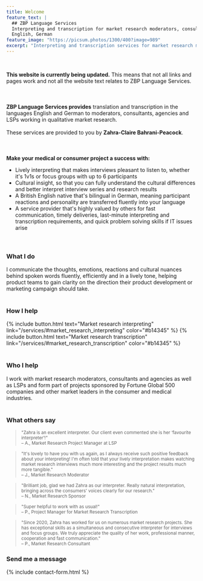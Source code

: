 ```yaml
---
title: Welcome
feature_text: |
  ## ZBP Language Services
  Interpreting and transcription for market research moderators, consultants, agencies and LSPs
  English, German
feature_image: "https://picsum.photos/1300/400?image=989"
excerpt: "Interpreting and transcription services for market research moderators, consultants, agencies and LSPs."
---
```

<br>

**This website is currently being updated.** This means that not all links and pages work and not all the website text relates to ZBP Language Services.<br><br><br><br>
<strong>ZBP Language Services provides</strong> translation and transcription in the languages English and German to moderators, consultants, agencies and LSPs working in qualitative market research.<br><br>
These services are provided to you by <strong>Zahra-Claire Bahrani-Peacock</strong>.<br><br><br><br>
**Make your medical or consumer project a success with:**
* Lively interpreting that makes interviews pleasant to listen to, whether it's 1v1s or focus groups with up to 6 participants
* Cultural insight, so that you can fully understand the cultural differences and better interpret interview series and research results
* A British English native that's bilingual in German, meaning participant reactions and personality are transferred fluently into your language
* A service provider that's highly valued by others for fast communication, timely deliveries, last-minute interpreting and transcription requirements, and quick problem solving skills if IT issues arise<br><br><br>

### What I do

I communicate the thoughts, emotions, reactions and cultural nuances behind spoken words fluently, efficiently and in a lively tone, helping product teams to gain clarity on the direction their product development or marketing campaign should take.<br><br>

### How I help

{% include button.html text="Market research interpreting" link="/services/#market_research_interpreting" color="#b14345" %} {% include button.html text="Market research transcription" link="/services/#market_research_transcription" color="#b14345" %}<br><br>

### Who I help

I work with market research moderators, consultants and agencies as well as LSPs and form part of projects sponsored by Fortune Global 500 companies and other market leaders in the consumer and medical industries.<br><br>

### What others say

><small>"Zahra is an excellent interpreter. Our client even commented she is her ‘favourite interpreter’!"<br>
– A., Market Research Project Manager at LSP</small>

><small>"It's lovely to have you with us again, as I always receive such positive feedback about your interpreting! I'm often told that your lively interpretation makes watching market research interviews much more interesting and the project results much more tangible."<br>
– J., Market Research Moderator</small>

><small>"Brilliant job, glad we had Zahra as our interpreter. Really natural interpretation, bringing across the consumers' voices clearly for our research."<br>
– N., Market Research Sponsor</small>

><small>"Super helpful to work with as usual!"<br>
– P., Project Manager for Market Research Transcription</small>

><small>"Since 2020, Zahra has worked for us on numerous market research projects. She has exceptional skills as a simultaneous and consecutive interpreter for interviews and focus groups. We truly appreciate the quality of her work, professional manner, cooperation and fast communication."<br>
– P., Market Research Consultant</small>

### Send me a message

{% include contact-form.html %}
